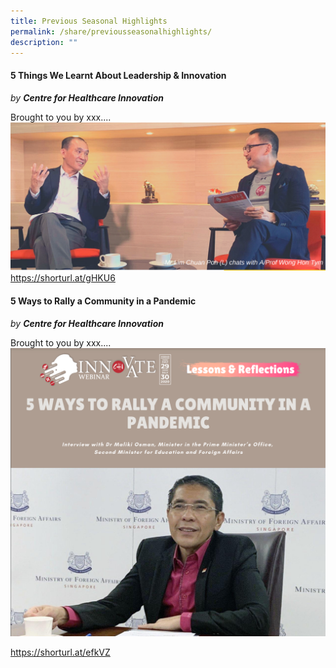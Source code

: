 ```yaml
---
title: Previous Seasonal Highlights
permalink: /share/previousseasonalhighlights/
description: ""
---
```

#### 5 Things We Learnt About Leadership & Innovation
*by **Centre for Healthcare Innovation***

Brought to you by xxx.... 
![](/images/lcp_sfa.png)
https://shorturl.at/gHKU6

#### 5 Ways to Rally a Community in a Pandemic
*by **Centre for Healthcare Innovation***

Brought to you by xxx.... 
![](/images/maliki%20osman_pmo.png)

https://shorturl.at/efkVZ
